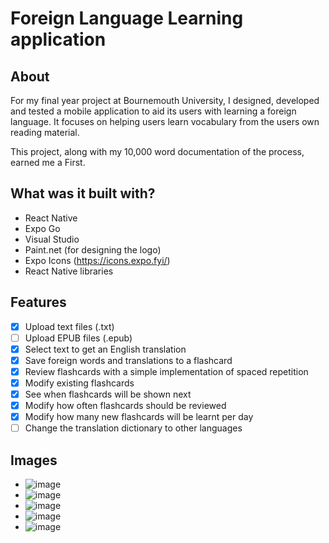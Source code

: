 # Foreign Language Learning application
## About
For my final year project at Bournemouth University, I designed, developed and tested a mobile application to aid its users with learning a foreign language. It focuses on helping users learn vocabulary from the users own reading material.

This project, along with my 10,000 word documentation of the process, earned me a First.

## What was it built with?
- React Native
- Expo Go
- Visual Studio
- Paint.net (for designing the logo)
- Expo Icons (https://icons.expo.fyi/)
- React Native libraries

## Features
- [x] Upload text files (.txt)
- [ ] Upload EPUB files (.epub) 
- [x] Select text to get an English translation
- [x] Save foreign words and translations to a flashcard
- [x] Review flashcards with a simple implementation of spaced repetition
- [x] Modify existing flashcards
- [x] See when flashcards will be shown next
- [x] Modify how often flashcards should be reviewed
- [x] Modify how many new flashcards will be learnt per day
- [ ] Change the translation dictionary to other languages

## Images
- ![image](https://user-images.githubusercontent.com/96584139/203028639-435eaa19-6bb0-495a-8e28-01291d51bec8.png)
- ![image](https://user-images.githubusercontent.com/96584139/203028924-6d156453-2cda-4e8a-9d0d-483423db1a87.png)
- ![image](https://user-images.githubusercontent.com/96584139/203032008-e74f5a60-73e9-4337-a774-d5073550ae70.png)
- ![image](https://user-images.githubusercontent.com/96584139/203028523-24eeb815-c49d-4f1d-9677-ebf9e869a71a.png)
- ![image](https://user-images.githubusercontent.com/96584139/203029113-3729c025-1f7a-401b-b695-ac727e324433.png)

